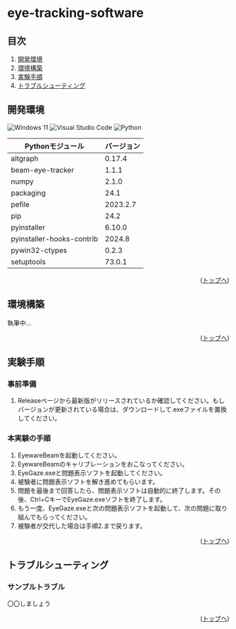 # eye-tracking-software

## 目次

1. [開発環境](#開発環境)
2. [環境構築](#環境構築)
3. [実験手順](#実験手順)
4. [トラブルシューティング](#トラブルシューティング)

## 開発環境

![Windows 11](https://img.shields.io/badge/Windows%2011-%230079d5.svg?style=for-the-badge&logo=Windows%2011&logoColor=white)
![Visual Studio Code](https://img.shields.io/badge/Visual%20Studio%20Code_1.92.1-0078d7.svg?style=for-the-badge&logo=visual-studio-code&logoColor=white)
![Python](https://img.shields.io/badge/python_3.12.5-3670A0?style=for-the-badge&logo=python&logoColor=ffdd54)

| Pythonモジュール           | バージョン |
| ------------------------- | -------- |
| altgraph                  | 0.17.4   |
| beam-eye-tracker          | 1.1.1    |
| numpy                     | 2.1.0    |
| packaging                 | 24.1     |
| pefile                    | 2023.2.7 |
| pip                       | 24.2     |
| pyinstaller               | 6.10.0   |
| pyinstaller-hooks-contrib | 2024.8   |
| pywin32-ctypes            | 0.2.3    |
| setuptools                | 73.0.1   |

<p align="right">(<a href="#top">トップへ</a>)</p>

## 環境構築

執筆中...

<p align="right">(<a href="#top">トップへ</a>)</p>

## 実験手順

### 事前準備
1. Releaseページから最新版がリリースされているか確認してください。もしバージョンが更新されている場合は、ダウンロードして.exeファイルを置換してください。
   
### 本実験の手順
1. EyewareBeamを起動してください。
2. EyewareBeamのキャリブレーションをおこなってください。
3. EyeGaze.exeと問題表示ソフトを起動してください。
4. 被験者に問題表示ソフトを解き進めてもらいます。
5. 問題を最後まで回答したら、問題表示ソフトは自動的に終了します。その後、Ctrl+CキーでEyeGaze.exeソフトを終了します。
6. もう一度、EyeGaze.exeと次の問題表示ソフトを起動して、次の問題に取り組んでもらってください。
7. 被験者が交代した場合は手順2.まで戻ります。

<p align="right">(<a href="#top">トップへ</a>)</p>

## トラブルシューティング

### サンプルトラブル

〇〇しましょう

<p align="right">(<a href="#top">トップへ</a>)</p>
